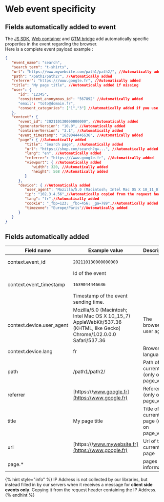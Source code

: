 # Web event specificity

## Fields automatically added to event&#x20;

The [JS SDK](../../../features/sources/sources-catalog/web/js-sdk/), [Web container](../../../features/sources/sources-catalog/web/containers/) and [GTM bridge](../../../features/sources/sources-catalog/web/gtm.md) add automatically specific properties in the event regarding the browser.\
Here is a complete event payload example :

```json
{
   "event_name": "search",
   "search_term": "t-shirts",
   "url": "https://www.mywebsite.com/path1/path2/", //Automatically added if missing
   "path": "/path1/path2/", //Automatically added
   "referrer": "https:///www.google.fr", //Automatically added
   "title": "My page title", //Automatically added if missing
   "user": {
      "id": "12345",
      "consistent_anonymous_id": "567892" //Automatically added
      "email": "toto@domain.fr",
      "consent_categories": ["1","3"] //Automatically added if you use Commanders Act CMP
   },
   "context": {
      "event_id": "202110130000000000", //Automatically added
      "generatorVersion": "10.0", //Automatically added
      "containerVersion": "3.1", //Automatically added
      "event_timestamp": "1639044446636", //Automatically added
      "page": { //Automatically added
         "title": "Search page", //Automatically added
         "url": "https://shop.com/search?q=...", //Automatically added
         "lang": "en", //Automatically added
         "referrer": "https:///www.google.fr", //Automatically added
         "viewport": { //Automatically added
            "width": 320, //Automatically added
            "height": 568 //Automatically added
         }
      },
      "device": { //Automatically added
         "user_agent": "Mozilla/5.0 (Macintosh; Intel Mac OS X 10_11_0) AppleWebKit/537.36 (KHTML, like Gecko) Chrome/46.0.2490.86 Safari/537.36",//Automatically added
         "ip": "102.3.4.56",//Automatically copied from the request header
         "lang": "fr",//Automatically added
         "cookie": "_fbp=123; _fbc=456; _ga=789",//Automatically added
         "timezone": "Europe/Paris"//Automatically added
      }
   }
}
```

## Fields automatically added

| Field name                 | Example value                                                                                                           | Description                                    |
| -------------------------- | ----------------------------------------------------------------------------------------------------------------------- | ---------------------------------------------- |
| context.event\_id          | <pre><code>202110130000000000
</code></pre>                                                                             | Id of the event                                |
| context.event\_timestamp   | <pre><code>1639044446636
</code></pre>                                                                                  | Timestamp of the event sending time.           |
| context.device.user\_agent | Mozilla/5.0 (Macintosh; Intel Mac OS X 10\_15\_7) AppleWebKit/537.36 (KHTML, like Gecko) Chrome/102.0.0.0 Safari/537.36 | The browser's user agent                       |
| context.device.lang        | fr                                                                                                                      | Browser language                               |
| path                       | /path1/path2/                                                                                                           | Path of the current url (only on page\_view)   |
| referrer                   | [https:///www.google.fr](https://www.google.fr)                                                                         | Referer url (only on page\_view)               |
| title                      | My page title                                                                                                           | Title of the current page (only on page\_view) |
| url                        | [https:///www.mywebsite.fr](https://www.google.fr)                                                                      | Url of the current page                        |
| page.\*                    |                                                                                                                         | pages information                              |

{% hint style="info" %}
IP Address is not collected by our libraries, but instead filled in by our servers when it receives a message for **client side events only**. Copying it from the request header containing the IP Address.
{% endhint %}

